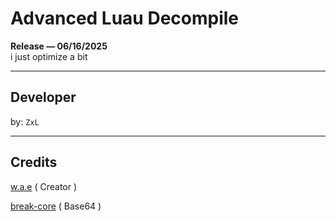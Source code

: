 # Advanced Luau Decompile
**Release — 06/16/2025**  
i just optimize a bit

---

## Developer

by: `ZxL`

---

## Credits

[w.a.e](https://github.com/w-a-e) ( Creator )

[break-core](https://github.com/break-core) ( Base64 )

